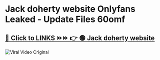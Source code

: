
 # Jack doherty website Onlyfans Leaked - Update Files 60omf

## <h2><a href="https://clipsfans.com/Jack_doherty_website&ref=git">🔗 Click to LINKS ⏩⏩ 👉 🟢 Jack doherty website </a></h2>

<a href="https://clipsfans.com/Jack_doherty_website&ref=git" rel="nofollow" data-target="animated-image.originalLink"><img src="https://i.ibb.co.com/xMMVF88/686577567.gif" alt="Viral Video Original" style="max-width: 100%; display: inline-block;" data-target="animated-image.originalImage"></a>

